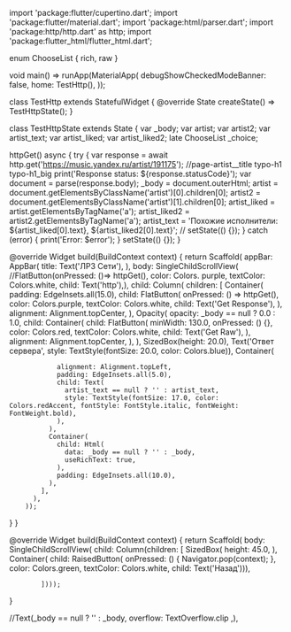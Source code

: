 import 'package:flutter/cupertino.dart';
import 'package:flutter/material.dart';
import 'package:html/parser.dart';
import 'package:http/http.dart' as http;
import 'package:flutter_html/flutter_html.dart';

enum ChooseList { rich, raw }

void main() => runApp(MaterialApp(
  debugShowCheckedModeBanner: false,
  home: TestHttp(),
));

class TestHttp extends StatefulWidget {
  @override
  State<StatefulWidget> createState() => TestHttpState();
}

class TestHttpState extends State<TestHttp> {
  var _body;
  var artist;
  var artist2;
  var artist_text;
  var artist_liked;
  var artist_liked2;
  late ChooseList _choice;

  httpGet() async {
    try {
      var response = await http.get('https://music.yandex.ru/artist/191175');
      //page-artist__title typo-h1 typo-h1_big
      print('Response status: ${response.statusCode}');
      var document = parse(response.body);
      _body = document.outerHtml;
      artist = document.getElementsByClassName('artist')[0].children[0];
      artist2 = document.getElementsByClassName('artist')[1].children[0];
      artist_liked = artist.getElementsByTagName('a');
      artist_liked2 = artist2.getElementsByTagName('a');
      artist_text = 'Похожие исполнители: ${artist_liked[0].text}, ${artist_liked2[0].text}';
      //
      setState(() {});
    } catch (error) {
      print('Error: $error');
    }
    setState(() {});
  }

  @override
  Widget build(BuildContext context) {
    return Scaffold(
        appBar: AppBar(
          title: Text('ЛР3 Сети'),
        ),
        body: SingleChildScrollView(
          //FlatButton(onPressed: ()=> httpGet(), color: Colors. purple, textColor: Colors.white, child: Text('http'),),
          child: Column(
            children: <Widget>[
              Container(
                padding: EdgeInsets.all(15.0),
                child: FlatButton(
                  onPressed: () => httpGet(),
                  color: Colors.purple,
                  textColor: Colors.white,
                  child: Text('Get Response'),
                ),
                alignment: Alignment.topCenter,
              ),
              Opacity(
                opacity: _body == null ? 0.0 : 1.0,
                child: Container(
                  child: FlatButton(
                    minWidth: 130.0,
                    onPressed: () {},
                    color: Colors.red,
                    textColor: Colors.white,
                    child: Text('Get Raw'),
                  ),
                  alignment: Alignment.topCenter,
                ),
              ),
              SizedBox(height: 20.0),
              Text('Ответ сервера',
                  style: TextStyle(fontSize: 20.0, color: Colors.blue)),
              Container(

                alignment: Alignment.topLeft,
                padding: EdgeInsets.all(5.0),
                child: Text(
                  artist_text == null ? '' : artist_text,
                  style: TextStyle(fontSize: 17.0, color: Colors.redAccent, fontStyle: FontStyle.italic, fontWeight: FontWeight.bold),
                ),
              ),
              Container(
                child: Html(
                  data: _body == null ? '' : _body,
                  useRichText: true,
                ),
                padding: EdgeInsets.all(10.0),
              ),
            ],
          ),
        ));
  }
}



  @override
  Widget build(BuildContext context) {
    return Scaffold(
        body: SingleChildScrollView(
            child: Column(children: <Widget>[
              SizedBox(
                height: 45.0,
              ),
              Container(
                  child: RaisedButton(
                      onPressed: () {
                        Navigator.pop(context);
                      },
                      color: Colors.green,
                      textColor: Colors.white,
                      child: Text('Назад'))),

            ])));
  }

//Text(_body == null ? '' : _body, overflow: TextOverflow.clip ,),
